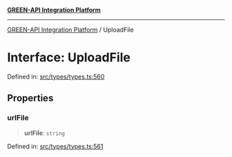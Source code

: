 [**GREEN-API Integration Platform**](../README.md)

***

[GREEN-API Integration Platform](../globals.md) / UploadFile

# Interface: UploadFile

Defined in: [src/types/types.ts:560](https://github.com/green-api/greenapi-integration/blob/62a96bf9bfbccb88022bc7b0859de19e8c48289f/src/types/types.ts#L560)

## Properties

### urlFile

> **urlFile**: `string`

Defined in: [src/types/types.ts:561](https://github.com/green-api/greenapi-integration/blob/62a96bf9bfbccb88022bc7b0859de19e8c48289f/src/types/types.ts#L561)
